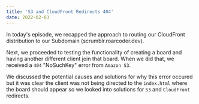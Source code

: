 ```yaml
---
title: 'S3 and CloudFront Redirects 404'
date: 2022-02-03
---
```


In today's episode, we recapped the approach to routing our CloudFront distribution to our Subdomain (scrumblr.roarcoder.dev).

Next, we proceeded to testing the functionality of creating a board and having another different client join that board. When we did that, we received a `404` "NoSuchKey" error from `Amazon S3`.

We discussed the potential causes and solutions for why this error occured but it was clear the client was not being directed to the `index.html` where the board should appear so we looked into solutions for `S3` and `CloudFront` redirects.
